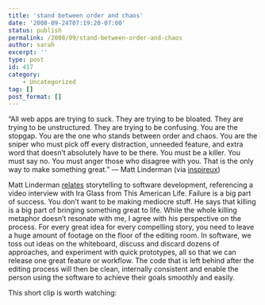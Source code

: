 ```yaml
---
title: 'stand between order and chaos'
date: '2008-09-24T07:19:20-07:00'
status: publish
permalink: /2008/09/stand-between-order-and-chaos
author: sarah
excerpt: ''
type: post
id: 417
category:
    - Uncategorized
tag: []
post_format: []
---
```

“All web apps are trying to suck. They are trying to be bloated. They are trying to be unstructured. They are trying to be confusing. You are the stopgap. You are the one who stands between order and chaos. You are the sniper who must pick off every distraction, unneeded feature, and extra word that doesn’t absolutely have to be there. You must be a killer. You must say no. You must anger those who disagree with you. That is the only way to make something great.” — Matt Linderman (via [inspireux](http://www.inspireux.com/2008/09/22/you-are-the-one-who-stands-between-order-and-chaos/))

Matt Linderman [relates](http://www.37signals.com/svn/posts/934-ira-glass-entropy-and-software-development) storytelling to software development, referencing a video interview with Ira Glass from This American Life. Failure is a big part of success. You don’t want to be making mediocre stuff. He says that killing is a big part of bringing something great to life. While the whole killing metaphor doesn’t resonate with me, I agree with his perspective on the process. For every great idea for every compelling story, you need to leave a huge amount of footage on the floor of the editing room. In software, we toss out ideas on the whiteboard, discuss and discard dozens of approaches, and experiment with quick prototypes, all so that we can release one great feature or workflow. The code that is left behind after the editing process will then be clean, internally consistent and enable the person using the software to achieve their goals smoothly and easily.

This short clip is worth watching: